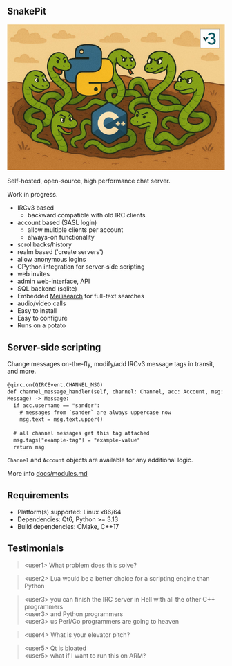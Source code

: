 ## SnakePit

![](src/assets/header_small.jpg)

Self-hosted, open-source, high performance chat server.

Work in progress.

- IRCv3 based
  - backward compatible with old IRC clients
- account based (SASL login)
  - allow multiple clients per account
  - always-on functionality
- scrollbacks/history
- realm based ('create servers')
- allow anonymous logins
- CPython integration for server-side scripting
- web invites
- admin web-interface, API
- SQL backend (sqlite)
- Embedded [Meilisearch](https://github.com/meilisearch/meilisearch/) for full-text searches
- audio/video calls
- Easy to install
- Easy to configure
- Runs on a potato

## Server-side scripting

Change messages on-the-fly, modify/add IRCv3 message tags in transit, and more.

```python3
@qirc.on(QIRCEvent.CHANNEL_MSG)
def channel_message_handler(self, channel: Channel, acc: Account, msg: Message) -> Message:
  if acc.username == "sander":
    # messages from `sander` are always uppercase now
    msg.text = msg.text.upper()

  # all channel messages get this tag attached
  msg.tags["example-tag"] = "example-value"
  return msg
```

`Channel` and `Account` objects are available for any additional logic.

More info [docs/modules.md](docs/modules.md)

## Requirements

- Platform(s) supported: Linux x86/64
- Dependencies: Qt6, Python >= 3.13
- Build dependencies: CMake, C++17

## Testimonials

> &lt;user1&gt; What problem does this solve? 

> &lt;user2&gt; Lua would be a better choice for a scripting engine than Python

> &lt;user3&gt; you can finish the IRC server in Hell with all the other C++ programmers  
> &lt;user3&gt; and Python programmers  
> &lt;user3&gt; us Perl/Go programmers are going to heaven

> &lt;user4&gt; What is your elevator pitch?
 
> &lt;user5&gt; Qt is bloated  
> &lt;user5&gt; what if I want to run this on ARM?